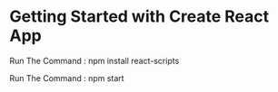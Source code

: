 # Getting Started with Create React App

 Run The Command : npm install react-scripts
 
 Run The Command : npm start
